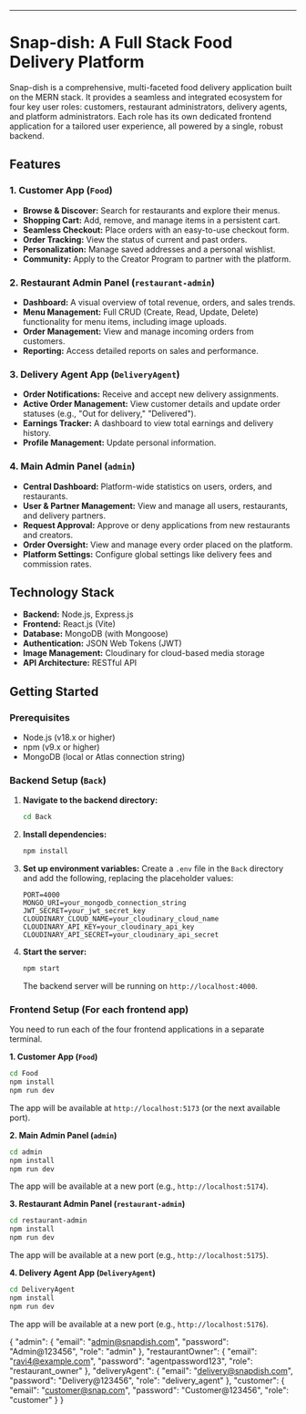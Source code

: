 
-----

# Snap-dish: A Full Stack Food Delivery Platform

Snap-dish is a comprehensive, multi-faceted food delivery application built on the MERN stack. It provides a seamless and integrated ecosystem for four key user roles: customers, restaurant administrators, delivery agents, and platform administrators. Each role has its own dedicated frontend application for a tailored user experience, all powered by a single, robust backend.

## Features

###  1. Customer App (`Food`)

  - **Browse & Discover:** Search for restaurants and explore their menus.
  - **Shopping Cart:** Add, remove, and manage items in a persistent cart.
  - **Seamless Checkout:** Place orders with an easy-to-use checkout form.
  - **Order Tracking:** View the status of current and past orders.
  - **Personalization:** Manage saved addresses and a personal wishlist.
  - **Community:** Apply to the Creator Program to partner with the platform.

###  2. Restaurant Admin Panel (`restaurant-admin`)

  - **Dashboard:** A visual overview of total revenue, orders, and sales trends.
  - **Menu Management:** Full CRUD (Create, Read, Update, Delete) functionality for menu items, including image uploads.
  - **Order Management:** View and manage incoming orders from customers.
  - **Reporting:** Access detailed reports on sales and performance.

###  3. Delivery Agent App (`DeliveryAgent`)

  - **Order Notifications:** Receive and accept new delivery assignments.
  - **Active Order Management:** View customer details and update order statuses (e.g., "Out for delivery," "Delivered").
  - **Earnings Tracker:** A dashboard to view total earnings and delivery history.
  - **Profile Management:** Update personal information.

###  4. Main Admin Panel (`admin`)

  - **Central Dashboard:** Platform-wide statistics on users, orders, and restaurants.
  - **User & Partner Management:** View and manage all users, restaurants, and delivery partners.
  - **Request Approval:** Approve or deny applications from new restaurants and creators.
  - **Order Oversight:** View and manage every order placed on the platform.
  - **Platform Settings:** Configure global settings like delivery fees and commission rates.

## Technology Stack

  - **Backend:** Node.js, Express.js
  - **Frontend:** React.js (Vite)
  - **Database:** MongoDB (with Mongoose)
  - **Authentication:** JSON Web Tokens (JWT)
  - **Image Management:** Cloudinary for cloud-based media storage
  - **API Architecture:** RESTful API

## Getting Started

### Prerequisites

  - Node.js (v18.x or higher)
  - npm (v9.x or higher)
  - MongoDB (local or Atlas connection string)

### Backend Setup (`Back`)

1.  **Navigate to the backend directory:**
    ```bash
    cd Back
    ```
2.  **Install dependencies:**
    ```bash
    npm install
    ```
3.  **Set up environment variables:**
    Create a `.env` file in the `Back` directory and add the following, replacing the placeholder values:
    ```env
    PORT=4000
    MONGO_URI=your_mongodb_connection_string
    JWT_SECRET=your_jwt_secret_key
    CLOUDINARY_CLOUD_NAME=your_cloudinary_cloud_name
    CLOUDINARY_API_KEY=your_cloudinary_api_key
    CLOUDINARY_API_SECRET=your_cloudinary_api_secret
    ```
4.  **Start the server:**
    ```bash
    npm start
    ```
    The backend server will be running on `http://localhost:4000`.

### Frontend Setup (For each frontend app)

You need to run each of the four frontend applications in a separate terminal.

**1. Customer App (`Food`)**

```bash
cd Food
npm install
npm run dev
```

The app will be available at `http://localhost:5173` (or the next available port).

**2. Main Admin Panel (`admin`)**

```bash
cd admin
npm install
npm run dev
```

The app will be available at a new port (e.g., `http://localhost:5174`).

**3. Restaurant Admin Panel (`restaurant-admin`)**

```bash
cd restaurant-admin
npm install
npm run dev
```

The app will be available at a new port (e.g., `http://localhost:5175`).

**4. Delivery Agent App (`DeliveryAgent`)**

```bash
cd DeliveryAgent
npm install
npm run dev
```

The app will be available at a new port (e.g., `http://localhost:5176`).

{
  "admin": {
    "email": "admin@snapdish.com",
    "password": "Admin@123456",
    "role": "admin"
  },
  "restaurantOwner": {
    "email": "ravi4@example.com",
    "password": "agentpassword123",
    "role": "restaurant_owner"
  },
  "deliveryAgent": {
    "email": "delivery@snapdish.com",
    "password": "Delivery@123456",
    "role": "delivery_agent"
  },
  "customer": {
    "email": "customer@snap.com",
    "password": "Customer@123456",
    "role": "customer"
  }
}